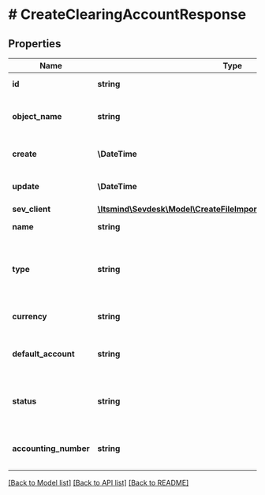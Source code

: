 # # CreateClearingAccountResponse

## Properties

Name | Type | Description | Notes
------------ | ------------- | ------------- | -------------
**id** | **string** | The check account id | [optional]
**object_name** | **string** | The check account object name, always &#39;CheckAccount&#39; | [optional]
**create** | **\DateTime** | Date of check account creation | [optional]
**update** | **\DateTime** | Date of last check account update | [optional]
**sev_client** | [**\Itsmind\Sevdesk\Model\CreateFileImportAccountResponseSevClient**](CreateFileImportAccountResponseSevClient.md) |  | [optional]
**name** | **string** | Name of the check account | [optional]
**type** | **string** | The type of the check account. Clearing accounts are regarded as offline. | [optional]
**currency** | **string** | The currency of the check account. | [optional]
**default_account** | **string** | Defines if this check account is the default account. | [optional] [default to '0']
**status** | **string** | Status of the check account. 0 &lt;-&gt; Archived - 100 &lt;-&gt; Active | [optional] [default to '100']
**accounting_number** | **string** | The booking account used for this clearing account. | [optional]

[[Back to Model list]](../../README.md#models) [[Back to API list]](../../README.md#endpoints) [[Back to README]](../../README.md)
